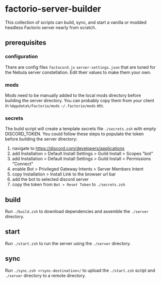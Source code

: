 # factorio-server-builder

This collection of scripts can build, sync, and start a vanilla or modded headless Factorio server nearly from scratch.

## prerequisites

### configuration

There are config files `factocord.js` `server-settings.json` that are tuned for the Nebula server constellation. Edit their values to make them your own.

### mods

Mods need to be manually added to the local mods directory before building the server directory. You can probably copy them from your client in `%Appdata%/Factorio/mods` `~/.factorio/mods` etc.

### secrets

The build script will create a template secrets file `./secrets.zsh` with empty DISCORD_TOKEN. You could follow these steps to populate the token before building the server directory:

1. navigate to https://discord.com/developers/applications
1. add Installation > Default Install Settings > Guild Install > Scopes "bot"
1. add Installation > Default Install Settings > Guild Install > Permissions "Connect"
1. enable Bot > Privileged Gateway Intents > Server Members Intent
1. copy Installation > Install Link to the browser url bar
1. add the bot to selected discord server
1. copy the token from `Bot > Reset Token` to `./secrets.zsh`

## build

Run `./build.zsh` to download dependencies and assemble the `./server` directory.

## start

Run `./start.zsh` to run the server using the `./server` directory.

## sync

Run `./sync.zsh <rsync-destination>/` to upload the `./start.zsh` script and `./server` directory to a remote directory.
